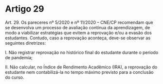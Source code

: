 # Artigo 29

Art. 29. Os pareceres nº 5/2020 e nº 11/2020 – CNE/CP recomendam que se desenvolva um processo de avaliação
contínua da aprendizagem, de modo a viabilizar estratégias que evitem a reprovação e/ou a evasão dos estudantes.
Contudo, caso a reprovação aconteça, deve-se observar as seguintes diretrizes:

I. Não registrar reprovação no histórico final do estudante durante o período de pandemia;

II. Não calcular, no Índice de Rendimento Acadêmico (IRA), a reprovação do estudante nem contabilizá-la no
tempo máximo previsto para a conclusão do curso.
